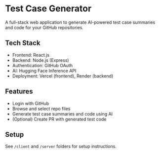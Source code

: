 # Test Case Generator

A full-stack web application to generate AI-powered test case summaries and code for your GitHub repositories.

## Tech Stack
- Frontend: React.js
- Backend: Node.js (Express)
- Authentication: GitHub OAuth
- AI: Hugging Face Inference API
- Deployment: Vercel (frontend), Render (backend)

## Features
- Login with GitHub
- Browse and select repo files
- Generate test case summaries and code using AI
- (Optional) Create PR with generated test code

## Setup
See `/client` and `/server` folders for setup instructions.
